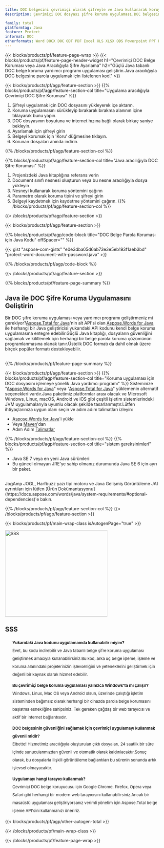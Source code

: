 ```yaml
---
title: DOC belgesini çevrimiçi olarak şifreyle ve Java kullanarak koruyun
description: Çevrimiçi DOC dosyası şifre koruma uygulaması.DOC belgesine parola koruması uygulamak için Java API kodu.

family: total
platformtag: Java
feature: Protect
informat: DOC
otherformats: Word DOCX DOC ODT PDF Excel XLS XLSX ODS Powerpoint PPT PPTX ODP
---
```

{{< blocks/products/pf/feature-page-wrap >}}
{{< blocks/products/pf/feature-page-header-widget h1="Çevrimiçi DOC Belge Koruması veya Java Aracılığıyla Şifre Ayarlama" h2="Güçlü Java tabanlı DOC belge koruma yardımcı programı uygulaması geliştirin.Java aracılığıyla DOC belgesine parola uygulamak için listelenen kod." >}}

{{< blocks/products/pf/agp/feature-section >}}
{{% blocks/products/pf/agp/feature-section-col title="Uygulama aracılığıyla Çevrimiçi DOC Şifre Koruması" %}}

1. Şifreyi uygulamak için DOC dosyasını yükleyerek içe aktarın.
1. Koruma uygulamasını sürükleyip bırakarak bırakma alanının içine tıklayarak bunu yapın.
1. DOC dosyasının boyutuna ve internet hızına bağlı olarak birkaç saniye bekleyin.
1. Ayarlamak için şifreyi girin
1. Belgeyi korumak için 'Koru' düğmesine tıklayın.
1. Korunan dosyaları anında indirin.

{{% /blocks/products/pf/agp/feature-section-col %}}

{{% blocks/products/pf/agp/feature-section-col title="Java aracılığıyla DOC Şifre Koruması" %}}

1. Projenizdeki Java kitaplığına referans verin
1. Document sınıfı nesnesi oluşturun veya bu nesne aracılığıyla dosya yükleyin
1. Nesneyi kullanarak koruma yöntemini çağırın
1. Parametre olarak koruma tipini ve şifreyi girin
1. Belgeyi kaydetmek için kaydetme yöntemini çağırın.
{{% /blocks/products/pf/agp/feature-section-col %}}

{{< /blocks/products/pf/agp/feature-section >}}

{{< blocks/products/pf/agp/feature-section >}}

{{% blocks/products/pf/agp/code-block title="DOC Belge Parola Koruması için Java Kodu" offSpacer="" %}}

{{< gist "aspose-com-gists" "e0e3dba05d6ab73e3e5eb193f1aeb3bd" "protect-word-document-with-password.java" >}}

{{% /blocks/products/pf/agp/code-block %}}

{{< /blocks/products/pf/agp/feature-section >}}



{{% blocks/products/pf/feature-page-summary %}}


<h2>Java ile DOC Şifre Koruma Uygulamasını Geliştirin</h2>

Bir DOC şifre koruma uygulaması veya yardımcı programı geliştirmeniz mi gerekiyor?[Aspose.Total for Java](https://products.aspose.com/total/tr/java/)'nin alt API'si olan [Aspose.Words for Java](https://products.aspose.com/words/tr/java/) ile herhangi bir Java geliştiricisi yukarıdaki API kodunu kendi belge koruma uygulamasına entegre edebilir.Güçlü Java kitaplığı, dosyaların güvenliğini sağlamak ve kilitlemek için herhangi bir belge parola koruma çözümünün programlanmasına olanak tanır.Üstelik DOC formatı da dahil olmak üzere birçok popüler formatı destekleyebilir.<br /><br />

{{% /blocks/products/pf/feature-page-summary %}}

{{< blocks/products/pf/agp/feature-section >}}
{{% blocks/products/pf/agp/feature-section-col title="Koruma uygulaması için DOC dosyasını işlemeye yönelik Java yardımcı programı" %}}
Sisteminize "[Aspose.Words for Java](https://products.aspose.com/words/tr/java/)" veya "[Aspose.Total for Java](https://products.aspose.com/total/tr/java/)" yüklemenin alternatif seçenekleri vardır.Java paketimiz platformlar arası olacak ve Microsoft Windows, Linux, macOS, Android ve iOS gibi çeşitli işletim sistemlerindeki JVM uygulamalarıyla uyumlu olacak şekilde tasarlanmıştır.Lütfen ihtiyaçlarınıza uygun olanı seçin ve adım adım talimatları izleyin:<br />

- [Aspose.Words for Java](https://docs.aspose.com/words/java/installation/)'i yükle
- Veya [Maven](https://releases.aspose.com/java/repo/com/aspose/aspose-words/)'dan
- Adım Adım [Talimatlar](https://docs.aspose.com/words/java/installation/#install-aspose-words-for-java-from-maven-repository)

{{% /blocks/products/pf/agp/feature-section-col %}}
{{% blocks/products/pf/agp/feature-section-col title="sistem gereksinimleri" %}}

- Java SE 7 veya en yeni Java sürümleri
- Bu güncel olmayan JRE'ye sahip olmanız durumunda Java SE 6 için ayrı bir paket.

<br />
JogAmp JOGL, Harfbuzz yazı tipi motoru ve Java Gelişmiş Görüntüleme JAI ayrıntıları için lütfen [Ürün Dokümantasyonu](https://docs.aspose.com/words/java/system-requirements/#optional-dependencies)'e bakın.

{{% /blocks/products/pf/agp/feature-section-col %}}
{{< /blocks/products/pf/agp/feature-section >}}


{{< blocks/products/pf/main-wrap-class isAutogenPage="true" >}}

<style>.howtolist li{margin-right: 0!important;line-height: 26px;position: relative;margin-bottom: 10px;font-size: 13px;list-style-type: none;}</style>
<div class="col-md-12 tl bg-gray-dark howtolist section">
  <a class="anchor" name="faqpage"></a>
  <div class="container tl dflex" itemscope="" itemtype="https://schema.org/FAQPage">
      <div class="col-md-4 howtosectiongfx">
          <img class="social-panel-hide-on-mobile" src="https://www.groupdocs.cloud/templates/brand/images/groupdocs/conversion/groupdocs_conversion-brand.png" alt="SSS" width="335" height="283">
      </div>
      <div class="howtosection col-md-8">
          <div>
              <h2>SSS</h2>
              <ul>
                  <li itemscope="" itemprop="mainEntity" itemtype="https://schema.org/Question">
                      <div>
                          <span itemprop="name"><b>Yukarıdaki Java kodunu uygulamamda kullanabilir miyim?</b></span>
                      </div>
                      <div itemscope="" itemprop="acceptedAnswer" itemtype="https://schema.org/Answer">
                          <span itemprop="text">Evet, bu kodu indirebilir ve Java tabanlı belge şifre koruma uygulaması geliştirmek amacıyla kullanabilirsiniz.Bu kod, arka uç belge işleme, işleme ve koruma alanındaki projelerinizin işlevselliğini ve yeteneklerini geliştirmek için değerli bir kaynak olarak hizmet edebilir.</span>
                      </div>
                  </li>
                  <li itemscope="" itemprop="mainEntity" itemtype="https://schema.org/Question">
                      <div>
                          <span itemprop="name"><b>Bu çevrimiçi belge koruma uygulaması yalnızca Windows'ta mı çalışır?</b></span>
                      </div>
                      <div itemscope="" itemprop="acceptedAnswer" itemtype="https://schema.org/Answer">
                          <span itemprop="text">Windows, Linux, Mac OS veya Android olsun, üzerinde çalıştığı işletim sisteminden bağımsız olarak herhangi bir cihazda parola belge korumasını başlatma esnekliğine sahipsiniz. Tek gereken çağdaş bir web tarayıcısı ve aktif bir internet bağlantısıdır.</span>
                      </div>
                  </li>
                  <li itemscope="" itemprop="mainEntity" itemtype="https://schema.org/Question">
                      <div>
                          <span itemprop="name"><b>DOC belgesinin güvenliğini sağlamak için çevrimiçi uygulamayı kullanmak güvenli midir?</b></span>
                      </div>
                      <div itemscope="" itemprop="acceptedAnswer" itemtype="https://schema.org/Answer">
                          <span itemprop="text">Elbette! Hizmetimiz aracılığıyla oluşturulan çıktı dosyaları, 24 saatlik bir süre içinde sunucularımızdan güvenli ve otomatik olarak kaldırılacaktır.Sonuç olarak, bu dosyalarla ilişkili görüntüleme bağlantıları bu sürenin sonunda artık işlevsel olmayacaktır.</span>
                      </div>
                  </li>                 
                  <li itemscope="" itemprop="mainEntity" itemtype="https://schema.org/Question">
                      <div>
                          <span itemprop="name"><b>Uygulamayı hangi tarayıcı kullanmalı?</b></span>
                      </div>
                      <div itemscope="" itemprop="acceptedAnswer" itemtype="https://schema.org/Answer">
                          <span itemprop="text">Çevrimiçi DOC belge koruyucusu için Google Chrome, Firefox, Opera veya Safari gibi herhangi bir modern web tarayıcısını kullanabilirsiniz.Ancak bir masaüstü uygulaması geliştiriyorsanız verimli yönetim için Aspose.Total belge işleme API'sini kullanmanızı öneririz.</span>
                      </div>
                  </li>
              </ul>
          </div>
      </div>
  </div>

{{< blocks/products/pf/agp/other-autogen-total >}}

{{< /blocks/products/pf/main-wrap-class >}}

{{< /blocks/products/pf/feature-page-wrap >}}